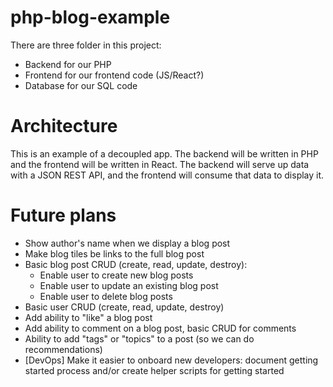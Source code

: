 # php-blog-example

There are three folder in this project:

* Backend for our PHP
* Frontend for our frontend code (JS/React?)
* Database for our SQL code

# Architecture 

This is an example of a decoupled app.  The backend will be written in PHP and the frontend will be written in React.  The backend will serve up data with a JSON REST API, and the frontend will consume that data to display it.

# Future plans

* Show author's name when we display a blog post
* Make blog tiles be links to the full blog post
* Basic blog post CRUD (create, read, update, destroy):
  - Enable user to create new blog posts
  - Enable user to update an existing blog post
  - Enable user to delete blog posts
* Basic user CRUD (create, read, update, destroy)
* Add ability to "like" a blog post
* Add ability to comment on a blog post, basic CRUD for comments
* Ability to add "tags" or "topics" to a post (so we can do recommendations)
* [DevOps] Make it easier to onboard new developers: document getting started process and/or create helper scripts for getting started
